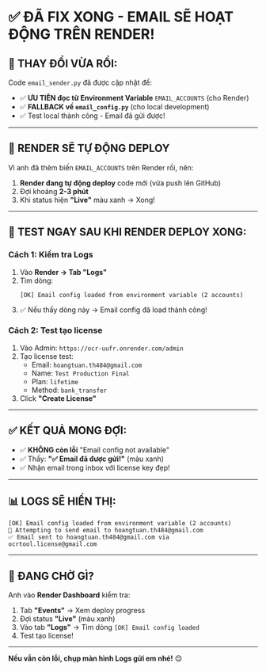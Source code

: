 # ✅ ĐÃ FIX XONG - EMAIL SẼ HOẠT ĐỘNG TRÊN RENDER!

## 🔧 THAY ĐỔI VỪA RỒI:

Code `email_sender.py` đã được cập nhật để:
- ✅ **ƯU TIÊN đọc từ Environment Variable** `EMAIL_ACCOUNTS` (cho Render)
- ✅ **FALLBACK về `email_config.py`** (cho local development)
- ✅ Test local thành công - Email đã gửi được!

---

## 🚀 RENDER SẼ TỰ ĐỘNG DEPLOY

Vì anh đã thêm biến `EMAIL_ACCOUNTS` trên Render rồi, nên:

1. **Render đang tự động deploy** code mới (vừa push lên GitHub)
2. Đợi khoảng **2-3 phút**
3. Khi status hiện **"Live"** màu xanh → Xong!

---

## 🧪 TEST NGAY SAU KHI RENDER DEPLOY XONG:

### Cách 1: Kiểm tra Logs
1. Vào **Render → Tab "Logs"**
2. Tìm dòng:
   ```
   [OK] Email config loaded from environment variable (2 accounts)
   ```
3. ✅ Nếu thấy dòng này → Email config đã load thành công!

### Cách 2: Test tạo license
1. Vào Admin: `https://ocr-uufr.onrender.com/admin`
2. Tạo license test:
   - Email: `hoangtuan.th484@gmail.com`
   - Name: `Test Production Final`
   - Plan: `lifetime`
   - Method: `bank_transfer`
3. Click **"Create License"**

---

## ✅ KẾT QUẢ MONG ĐỢI:

- ✅ **KHÔNG còn lỗi** "Email config not available"
- ✅ Thấy: **"✅ Email đã được gửi!"** (màu xanh)
- ✅ Nhận email trong inbox với license key đẹp!

---

## 📊 LOGS SẼ HIỂN THỊ:

```
[OK] Email config loaded from environment variable (2 accounts)
📧 Attempting to send email to hoangtuan.th484@gmail.com
✅ Email sent to hoangtuan.th484@gmail.com via ocrtool.license@gmail.com
```

---

## 🎯 ĐANG CHỜ GÌ?

Anh vào **Render Dashboard** kiểm tra:
1. Tab **"Events"** → Xem deploy progress
2. Đợi status **"Live"** (màu xanh)
3. Vào tab **"Logs"** → Tìm dòng `[OK] Email config loaded`
4. Test tạo license!

---

**Nếu vẫn còn lỗi, chụp màn hình Logs gửi em nhé!** 😊

